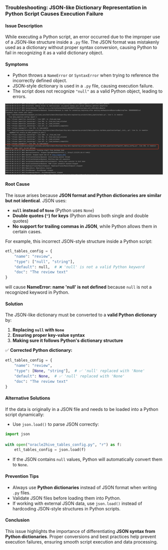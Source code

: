 ### **Troubleshooting: JSON-like Dictionary Representation in Python Script Causes Execution Failure**

#### **Issue Description**
While executing a Python script, an error occurred due to the improper use of a JSON-like structure inside a `.py` file. The JSON format was mistakenly used as a dictionary without proper syntax conversion, causing Python to fail in recognizing it as a valid dictionary object.

#### **Symptoms**
- Python throws a `NameError` or `SyntaxError` when trying to reference the incorrectly defined object.
- JSON-style dictionary is used in a `.py` file, causing execution failure.
- The script does not recognize `"null"` as a valid Python object, leading to errors.

![1741467916690](image/08-MAR-2025/1741467916690.png)

#### **Root Cause**
The issue arises because **JSON format and Python dictionaries are similar but not identical**. JSON uses:
- **`null` instead of `None`** (Python uses `None`)
- **Double quotes (`"`) for keys** (Python allows both single and double quotes)
- **No support for trailing commas in JSON**, while Python allows them in certain cases.

For example, this incorrect JSON-style structure inside a Python script:
```python
etl_tables_config = {
    "name": "review",
    "type": ["null", "string"],
    "default": null,  # ❌ 'null' is not a valid Python keyword
    "doc": "The review text"
}
```
will cause **NameError: name 'null' is not defined** because `null` is not a recognized keyword in Python.

#### **Solution**
The JSON-like dictionary must be converted to a **valid Python dictionary** by:
1. **Replacing `null` with `None`**
2. **Ensuring proper key-value syntax**
3. **Making sure it follows Python's dictionary structure**

✅ **Corrected Python dictionary:**
```python
etl_tables_config = {
    "name": "review",
    "type": [None, "string"],  # ✅ 'null' replaced with 'None'
    "default": None,  # ✅ 'null' replaced with 'None'
    "doc": "The review text"
}
```

#### **Alternative Solutions**
If the data is originally in a JSON file and needs to be loaded into a Python script dynamically:
- Use `json.load()` to parse JSON correctly:
```python
import json

with open("oracle2hive_tables_config.py", "r") as f:
    etl_tables_config = json.load(f)
```
- If the JSON contains `null` values, Python will automatically convert them to `None`.

#### **Prevention Tips**
- Always use **Python dictionaries** instead of JSON format when writing `.py` files.
- Validate JSON files before loading them into Python.
- If working with external JSON data, use `json.load()` instead of hardcoding JSON-style structures in Python scripts.

#### **Conclusion**
This issue highlights the importance of differentiating **JSON syntax from Python dictionaries**. Proper conversions and best practices help prevent execution failures, ensuring smooth script execution and data processing.
